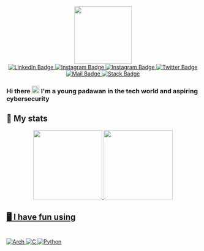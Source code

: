 <div id="header" align="center">
  <img src="https://media.giphy.com/media/YPJ5gi3MZzSjhtQTIk/giphy.gif" width="150"/>
</div>

<div id="badges" align="center">
  <a href="https://www.linkedin.com/in/luk3rr">
    <img src="https://img.shields.io/badge/LinkedIn-blue?style=for-the-badge&logo=linkedin&logoColor=white" alt="LinkedIn Badge"/>
  </a>
  <a href="https://www.instagram.com/luskaoo/">
	  <img src="https://img.shields.io/badge/-Instagram-%23E4405F?style=for-the-badge&logo=instagram&logoColor=white" alt="Instagram Badge"/>
  </a>
  <a href="https://discord.com/users/686767029121974303">
    <img src="https://img.shields.io/badge/Discord-7289DA?style=for-the-badge&logo=discord&logoColor=white" alt="Instagram Badge">
  </a> 
  <a href="https://twitter.com/luk3rr">
    <img src="https://img.shields.io/badge/Twitter-blue?style=for-the-badge&logo=twitter&logoColor=white" alt="Twitter Badge"/>
  </a>
  <a href = "mailto:luk3rr@gmail.com">
    <img src="https://img.shields.io/badge/-Gmail-%23333?style=for-the-badge&logo=gmail&logoColor=white" alt="Mail Badge">
  </a>
  <a href="https://pt.stackoverflow.com/users/291702/luk3rr">
     <img src="https://img.shields.io/badge/Stack_Overflow-FE7A16?style=for-the-badge&logo=stack-overflow&logoColor=white" alt="Stack Badge">	
  </a>		
</div>
 

<h3>
  Hi there
  <img src="https://media.giphy.com/media/hvRJCLFzcasrR4ia7z/giphy.gif" width="20px" height="20px"/>
	I'm a young padawan in the tech world and aspiring cybersecurity
</h3>

##

<h2> 🚀 My stats </h2>
<div align="center">
  <a href="https://github.com/luk3rr">
  <img height="180em" src="https://github-readme-stats.vercel.app/api?username=luk3rr&show_icons=true&theme=github_dark&include_all_commits=true&count_private=false"/>
  <img height="180em" src="https://github-readme-stats.vercel.app/api/top-langs/?username=luk3rr&layout=compact&langs_count=7&theme=github_dark"/>
</div>

<h2> 🖥️ I have fun using </h2>
<div id="enjoy" style="display: inline_block"><br>
  <img src="https://img.shields.io/badge/Arch%20Linux-1793D1?style=for-the-badge&logo=Arch-linux&logoColor=white" alt="Arch">
  <img src="https://img.shields.io/badge/C-00599C?style=for-the-badge&logo=c&logoColor=white" alt="C">
  <img src="https://img.shields.io/badge/Python-14354C?style=for-the-badge&logo=python&logoColor=white" alt="Python">
</div>

